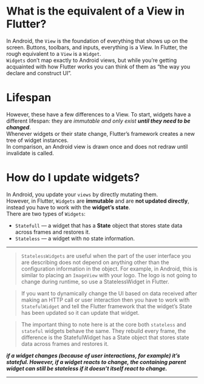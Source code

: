 # What is the equivalent of a View in Flutter?
In Android, the `View` is the foundation of everything that shows up on the screen. Buttons, toolbars, and inputs, everything is a View. In Flutter, the rough equivalent to a `View` is a `Widget`.  
`Widgets` don’t map exactly to Android views, but while you’re getting acquainted with how Flutter works you can think of them as “the way you declare and construct UI”.  


# Lifespan
However, these have a few differences to a View. To start, widgets have a different lifespan: they are _immutable and only exist **until they need to be changed**_.   
Whenever widgets or their state change, Flutter’s framework creates a new tree of widget instances.   
In comparison, an Android view is drawn once and does not redraw until invalidate is called.


# How do I update widgets?
In Android, you update your `views` by directly mutating them.   
However, in Flutter, `Widgets` are **immutable** and are **not updated directly**, instead you have to work with the **widget’s state**.  
There are two types of `Widgets`:  
- `Statefull` — a widget that has a **State** object that stores state data across frames and restores it.
- `Stateless` — a widget with no state information.

---

> `StatelessWidgets` are useful when the part of the user interface you are describing does not depend on anything other than the configuration information in the object.
For example, in Android, this is similar to placing an `ImageView` with your logo. The logo is not going to change during runtime, so use a StatelessWidget in Flutter.


> If you want to dynamically change the UI based on data received after making an HTTP call or user interaction then you have to work with `StatefulWidget` and tell the Flutter framework that the widget’s State has been updated so it can update that widget.


> The important thing to note here is at the core both `stateless` and `stateful` widgets behave the same. They rebuild every frame, the difference is the StatefulWidget has a State object that stores state data across frames and restores it.

**_if a widget changes (because of user interactions, for example) it’s stateful. However, if a widget reacts to change, the containing parent widget can still be stateless if it doesn’t itself react to change._**

---

